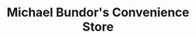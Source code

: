 ---
title: "Michael Bundor's Convenience Store"
url: /kailahun/michael-bundors-convenience-store/
shop: Lebensmittel
---